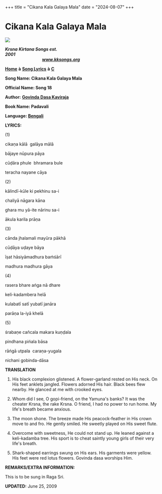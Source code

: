 +++
title = "Cikana Kala Galaya Mala"
date = "2024-08-07"
+++

# Cikana Kala Galaya Mala
**![](http://kksongs.org/image_files/image002.jpg)**

**_Krsna_** **_Kirtana Songs est. 2001_**                                                                                                                                                      **_www.kksongs.org_**

**[Home](http://kksongs.org/)** **à** **[Song Lyrics](http://kksongs.org/lyrics.html)** **à** **[C](http://kksongs.org/songs/song_c.html)**

**Song Name: Cikana Kala Galaya Mala**

**Official Name: Song 18**

**Author:** [**Govinda** **Dasa Kaviraja**](http://kksongs.org/authors/list/govindadasa.html)

**Book Name: Padavali**

**Language: [Bengali](http://kksongs.org/language/list/bengali.html)**

**LYRICS:**

(1)

cikaṇa kālā  galāya mālā

bājaye nūpura pāya

cūḍāra phule  bhramara bule

teracha nayane cāya

(2)

kālindī-kūle ki pekhinu sa-i

chaliyā nāgara kāna

ghara mu yā-ite nārinu sa-i

ākula karila prāṇa

(3)

cānda jhalamali mayūra pākhā

cūḍāya uḍaye bāya

īṣat hāsiyāmadhura baḿśārī

madhura madhura gāya

(4)

rasera bhare ańga nā dhare

keli-kadambera helā

kulabatī satī yubatī janāra

parāṇa la-iyā khelā

(5)

śrabaṇe cañcala makara kuṇḍala

pindhana pińala bāsa

rāńgā utpala  caraṇa-yugala

nichani gobinda-dāsa

**TRANSLATION**

1) His black complexion glistened. A flower-garland rested on His neck. On His feet anklets jangled. Flowers adorned His hair. Black bees flew nearby. He glanced at me with crooked eyes.

2) Whom did I see, O gopi\-friend, on the Yamuna's banks? It was the cheater Krsna, the rake Krsna. O friend, I had no power to run home. My life's breath became anxious.

3) The moon shone. The breeze made His peacock-feather in His crown move to and fro. He gently smiled. He sweetly played on His sweet flute.

4) Overcome with sweetness, He could not stand up. He leaned against a keli-kadamba tree. His sport is to cheat saintly young girls of their very life's breath.

5) Shark-shaped earrings swung on His ears. His garments were yellow. His feet were red lotus flowers. Govinda dasa worships Him.

**REMARKS/EXTRA INFORMATION:**

This is to be sung in Raga Sri.

**UPDATED:** June 25, 2009